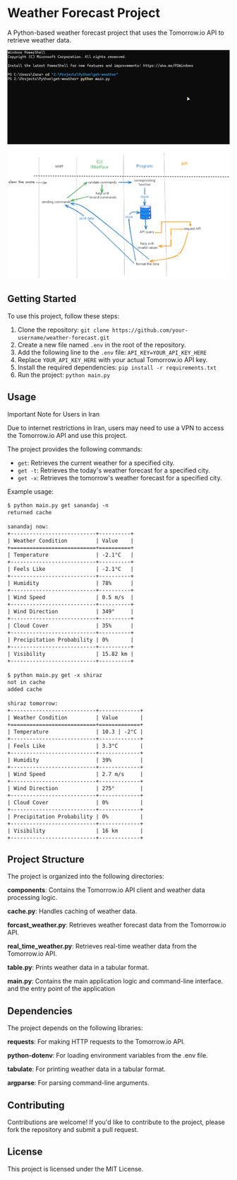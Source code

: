 # Weather Forecast Project

A Python-based weather forecast project that uses the Tomorrow.io API to retrieve weather data.

![![alt text](get real time weather usage)](docs\media\real_time_weather_usage.gif)

![![alt text](project scheme)](<docs/media/project scheme.png>)

## Getting Started

To use this project, follow these steps:

1. Clone the repository: `git clone https://github.com/your-username/weather-forecast.git`
2. Create a new file named `.env` in the root of the repository.
3. Add the following line to the `.env` file: `API_KEY=YOUR_API_KEY_HERE`
4. Replace `YOUR_API_KEY_HERE` with your actual Tomorrow.io API key.
5. Install the required dependencies: `pip install -r requirements.txt`
6. Run the project: `python main.py`

## Usage

Important Note for Users in Iran

Due to internet restrictions in Iran, users may need to use a VPN to access the Tomorrow.io API and use this project.

The project provides the following commands:

- `get`: Retrieves the current weather for a specified city.
- `get -t`: Retrieves the today's weather forecast for a specified city.
- `get -x`: Retrieves the tomorrow's weather forecast for a specified city.

Example usage:

```shell
$ python main.py get sanandaj -n
returned cache

sanandaj now:
+---------------------------+----------+
| Weather Condition         | Value    |
+===========================+==========+
| Temperature               | -2.1°C   |
+---------------------------+----------+
| Feels Like                | -2.1°C   |
+---------------------------+----------+
| Humidity                  | 78%      |
+---------------------------+----------+
| Wind Speed                | 0.5 m/s  |
+---------------------------+----------+
| Wind Direction            | 349°     |
+---------------------------+----------+
| Cloud Cover               | 35%      |
+---------------------------+----------+
| Precipitation Probability | 0%       |
+---------------------------+----------+
| Visibility                | 15.82 km |
+---------------------------+----------+

$ python main.py get -x shiraz
not in cache
added cache

shiraz tomorrow:
+---------------------------+-------------+
| Weather Condition         | Value       |
+===========================+=============+
| Temperature               | 10.3 | -2°C |
+---------------------------+-------------+
| Feels Like                | 3.3°C       |
+---------------------------+-------------+
| Humidity                  | 39%         |
+---------------------------+-------------+
| Wind Speed                | 2.7 m/s     |
+---------------------------+-------------+
| Wind Direction            | 275°        |
+---------------------------+-------------+
| Cloud Cover               | 0%          |
+---------------------------+-------------+
| Precipitation Probability | 0%          |
+---------------------------+-------------+
| Visibility                | 16 km       |
+---------------------------+-------------+
```

## Project Structure

The project is organized into the following directories:

**components**: Contains the Tomorrow.io API client and weather data processing logic.

**cache.py**: Handles caching of weather data.

**forcast_weather.py**: Retrieves weather forecast data from the Tomorrow.io API.

**real_time_weather.py**: Retrieves real-time weather data from the Tomorrow.io API.

**table.py**: Prints weather data in a tabular format.

**main.py**: Contains the main application logic and command-line interface. and the entry point of the application

## Dependencies

The project depends on the following libraries:

**requests**: For making HTTP requests to the Tomorrow.io API.

**python-dotenv**: For loading environment variables from the .env file.

**tabulate**: For printing weather data in a tabular format.

**argparse**: For parsing command-line arguments.

## Contributing

Contributions are welcome! If you'd like to contribute to the project, please fork the repository and submit a pull request.

## License

This project is licensed under the MIT License.
